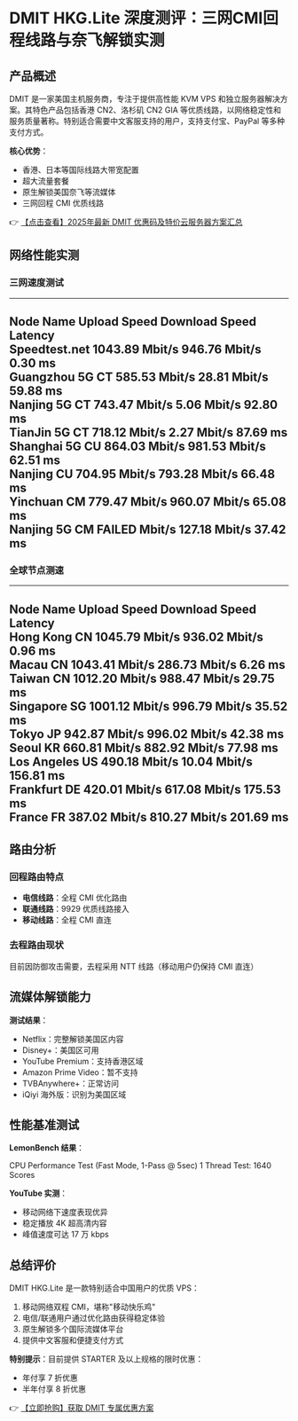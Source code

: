 # DMIT HKG.Lite 深度测评：三网CMI回程线路与奈飞解锁实测

## 产品概述

DMIT 是一家美国主机服务商，专注于提供高性能 KVM VPS 和独立服务器解决方案。其特色产品包括香港 CN2、洛杉矶 CN2 GIA 等优质线路，以网络稳定性和服务质量著称。特别适合需要中文客服支持的用户，支持支付宝、PayPal 等多种支付方式。

**核心优势**：
- 香港、日本等国际线路大带宽配置
- 超大流量套餐
- 原生解锁美国奈飞等流媒体
- 三网回程 CMI 优质线路

👉 [【点击查看】2025年最新 DMIT 优惠码及特价云服务器方案汇总](https://bit.ly/dmit_coupon)

## 网络性能实测

### 三网速度测试

----------------------------------------------------------------------
 Node Name        Upload Speed      Download Speed      Latency     
 Speedtest.net    1043.89 Mbit/s    946.76 Mbit/s       0.30 ms     
 Guangzhou 5G CT  585.53 Mbit/s     28.81 Mbit/s        59.88 ms    
 Nanjing 5G   CT  743.47 Mbit/s     5.06 Mbit/s         92.80 ms    
 TianJin 5G   CT  718.12 Mbit/s     2.27 Mbit/s         87.69 ms    
 Shanghai 5G  CU  864.03 Mbit/s     981.53 Mbit/s       62.51 ms    
 Nanjing      CU  704.95 Mbit/s     793.28 Mbit/s       66.48 ms    
 Yinchuan     CM  779.47 Mbit/s     960.07 Mbit/s       65.08 ms    
 Nanjing 5G   CM  FAILED Mbit/s     127.18 Mbit/s       37.42 ms    
----------------------------------------------------------------------

### 全球节点测速

----------------------------------------------------------------------
 Node Name        Upload Speed      Download Speed      Latency     
 Hong Kong    CN  1045.79 Mbit/s    936.02 Mbit/s       0.96 ms     
 Macau        CN  1043.41 Mbit/s    286.73 Mbit/s       6.26 ms     
 Taiwan       CN  1012.20 Mbit/s    988.47 Mbit/s       29.75 ms    
 Singapore    SG  1001.12 Mbit/s    996.79 Mbit/s       35.52 ms    
 Tokyo        JP  942.87 Mbit/s     996.02 Mbit/s       42.38 ms    
 Seoul        KR  660.81 Mbit/s     882.92 Mbit/s       77.98 ms    
 Los Angeles  US  490.18 Mbit/s     10.04 Mbit/s        156.81 ms   
 Frankfurt    DE  420.01 Mbit/s     617.08 Mbit/s       175.53 ms   
 France       FR  387.02 Mbit/s     810.27 Mbit/s       201.69 ms   
----------------------------------------------------------------------

## 路由分析

### 回程路由特点
- **电信线路**：全程 CMI 优化路由
- **联通线路**：9929 优质线路接入
- **移动线路**：全程 CMI 直连

### 去程路由现状
目前因防御攻击需要，去程采用 NTT 线路（移动用户仍保持 CMI 直连）

## 流媒体解锁能力

**测试结果**：
- Netflix：完整解锁美国区内容
- Disney+：美国区可用
- YouTube Premium：支持香港区域
- Amazon Prime Video：暂不支持
- TVBAnywhere+：正常访问
- iQiyi 海外版：识别为美国区域

## 性能基准测试

**LemonBench 结果**：

CPU Performance Test (Fast Mode, 1-Pass @ 5sec)
1 Thread Test: 1640 Scores

**YouTube 实测**：
- 移动网络下速度表现优异
- 稳定播放 4K 超高清内容
- 峰值速度可达 17 万 kbps

## 总结评价

DMIT HKG.Lite 是一款特别适合中国用户的优质 VPS：
1. 移动网络双程 CMI，堪称"移动快乐鸡"
2. 电信/联通用户通过优化路由获得稳定体验
3. 原生解锁多个国际流媒体平台
4. 提供中文客服和便捷支付方式

**特别提示**：目前提供 STARTER 及以上规格的限时优惠：
- 年付享 7 折优惠
- 半年付享 8 折优惠

👉 [【立即抢购】获取 DMIT 专属优惠方案](https://bit.ly/dmit_coupon)